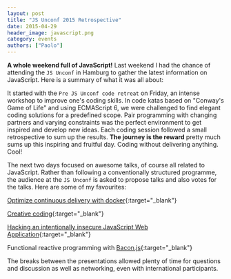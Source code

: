 ```yaml
---
layout: post
title: "JS Unconf 2015 Retrospective"
date: 2015-04-29
header_image: javascript.png
category: events
authors: ["Paolo"]
---
```


**A whole weekend full of JavaScript!** Last weekend I had the chance of attending the `JS Unconf` in Hamburg to gather the latest information on JavaScript. Here is a summary of what it was all about:

It started with the `Pre JS Unconf code retreat` on Friday, an intense workshop to improve one's coding skills. In code katas based on "Conway's Game of Life" and using ECMAScript 6, we were challenged to find elegant coding solutions for a predefined scope. Pair programming with changing partners and varying constraints was the perfect environment to get inspired and develop new ideas. Each coding session followed a small retrospective to sum up the results. **The journey is the reward** pretty much sums up this inspiring and fruitful day. Coding without delivering anything. Cool!

The next two days focused on awesome talks, of course all related to JavaScript. Rather than following a conventionally structured programme, the audience at the `JS Unconf` is asked to propose talks and also votes for the talks. Here are some of my favourites:

<i class="fa fa-pencil"></i> [Optimize continuous delivery with docker](http://lowsky.github.io/dockerMeetupSlides/#1){:target="_blank"}

<i class="fa fa-pencil"></i> [Creative coding](https://speakerdeck.com/aemkei/creative-coding){:target="_blank"}

<i class="fa fa-pencil"></i> [Hacking an intentionally insecure JavaScript Web Application](https://github.com/bkimminich/juice-shop){:target="_blank"}

<i class="fa fa-pencil"></i> Functional reactive programming with [Bacon.js](https://baconjs.github.io/){:target="_blank"}

The breaks between the presentations allowed plenty of time for questions and discussion as well as networking, even with international participants.
